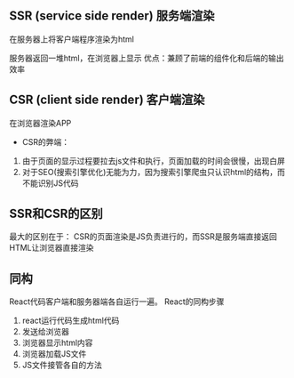 ## SSR (service side render) 服务端渲染
在服务器上将客户端程序渲染为html

服务器返回一堆html，在浏览器上显示
优点：兼顾了前端的组件化和后端的输出效率
## CSR (client side render) 客户端渲染
在浏览器渲染APP

- CSR的弊端：
1. 由于页面的显示过程要拉去js文件和执行，页面加载的时间会很慢，出现白屏
2. 对于SEO(搜索引擎优化)无能为力，因为搜索引擎爬虫只认识html的结构，而不能识别JS代码
## SSR和CSR的区别

最大的区别在于： CSR的页面渲染是JS负责进行的，而SSR是服务端直接返回HTML让浏览器直接渲染

## 同构
React代码客户端和服务器端各自运行一遍。
React的同构步骤
1. react运行代码生成html代码
2. 发送给浏览器
3. 浏览器显示html内容
4. 浏览器加载JS文件
5. JS文件接管各自的方法

